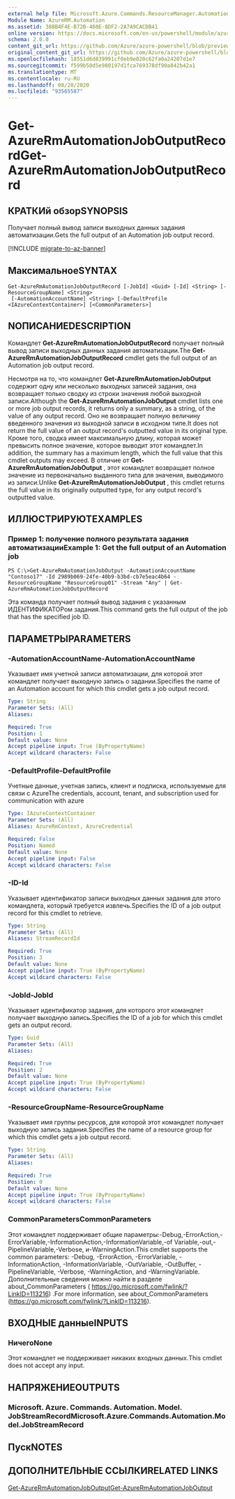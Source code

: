 ```yaml
---
external help file: Microsoft.Azure.Commands.ResourceManager.Automation.dll-Help.xml
Module Name: AzureRM.Automation
ms.assetid: 38BB4F4E-B72B-460E-8DF2-2A7A9CACDB41
online version: https://docs.microsoft.com/en-us/powershell/module/azurerm.automation/get-azurermautomationjoboutputrecord
schema: 2.0.0
content_git_url: https://github.com/Azure/azure-powershell/blob/preview/src/ResourceManager/Automation/Commands.Automation/help/Get-AzureRmAutomationJobOutputRecord.md
original_content_git_url: https://github.com/Azure/azure-powershell/blob/preview/src/ResourceManager/Automation/Commands.Automation/help/Get-AzureRmAutomationJobOutputRecord.md
ms.openlocfilehash: 18551d6d839991cf0eb9e020c62fa0a24207d1e7
ms.sourcegitcommit: f599b50d5e980197d1fca769378df90a842b42a1
ms.translationtype: MT
ms.contentlocale: ru-RU
ms.lasthandoff: 08/20/2020
ms.locfileid: "93565587"
---
```

# <span data-ttu-id="46d47-101">Get-AzureRmAutomationJobOutputRecord</span><span class="sxs-lookup"><span data-stu-id="46d47-101">Get-AzureRmAutomationJobOutputRecord</span></span>

## <span data-ttu-id="46d47-102">КРАТКИй обзор</span><span class="sxs-lookup"><span data-stu-id="46d47-102">SYNOPSIS</span></span>
<span data-ttu-id="46d47-103">Получает полный вывод записи выходных данных задания автоматизации.</span><span class="sxs-lookup"><span data-stu-id="46d47-103">Gets the full output of an Automation job output record.</span></span>

[!INCLUDE [migrate-to-az-banner](../../includes/migrate-to-az-banner.md)]

## <span data-ttu-id="46d47-104">Максимальное</span><span class="sxs-lookup"><span data-stu-id="46d47-104">SYNTAX</span></span>

```
Get-AzureRmAutomationJobOutputRecord [-JobId] <Guid> [-Id] <String> [-ResourceGroupName] <String>
 [-AutomationAccountName] <String> [-DefaultProfile <IAzureContextContainer>] [<CommonParameters>]
```

## <span data-ttu-id="46d47-105">NОПИСАНИЕ</span><span class="sxs-lookup"><span data-stu-id="46d47-105">DESCRIPTION</span></span>
<span data-ttu-id="46d47-106">Командлет **Get-AzureRmAutomationJobOutputRecord** получает полный вывод записи выходных данных задания автоматизации.</span><span class="sxs-lookup"><span data-stu-id="46d47-106">The **Get-AzureRmAutomationJobOutputRecord** cmdlet gets the full output of an Automation job output record.</span></span>

<span data-ttu-id="46d47-107">Несмотря на то, что командлет **Get-AzureRmAutomationJobOutput** содержит одну или несколько выходных записей задания, она возвращает только сводку из строки значения любой выходной записи.</span><span class="sxs-lookup"><span data-stu-id="46d47-107">Although the **Get-AzureRmAutomationJobOutput** cmdlet lists one or more job output records, it returns only a summary, as a string, of the value of any output record.</span></span>
<span data-ttu-id="46d47-108">Оно не возвращает полную величину введенного значения из выходной записи в исходном типе.</span><span class="sxs-lookup"><span data-stu-id="46d47-108">It does not return the full value of an output record's outputted value in its original type.</span></span>
<span data-ttu-id="46d47-109">Кроме того, сводка имеет максимальную длину, которая может превысить полное значение, которое выводит этот командлет.</span><span class="sxs-lookup"><span data-stu-id="46d47-109">In addition, the summary has a maximum length, which the full value that this cmdlet outputs may exceed.</span></span>
<span data-ttu-id="46d47-110">В отличие от **Get-AzureRmAutomationJobOutput** , этот командлет возвращает полное значение из первоначально выданного типа для значения, выводимого из записи.</span><span class="sxs-lookup"><span data-stu-id="46d47-110">Unlike **Get-AzureRmAutomationJobOutput** , this cmdlet returns the full value in its originally outputted type, for any output record's outputted value.</span></span>

## <span data-ttu-id="46d47-111">ИЛЛЮСТРИРУЮТ</span><span class="sxs-lookup"><span data-stu-id="46d47-111">EXAMPLES</span></span>

### <span data-ttu-id="46d47-112">Пример 1: получение полного результата задания автоматизации</span><span class="sxs-lookup"><span data-stu-id="46d47-112">Example 1: Get the full output of an Automation job</span></span>
```
PS C:\>Get-AzureRmAutomationJobOutput -AutomationAccountName "Contoso17" -Id 2989b069-24fe-40b9-b3bd-cb7e5eac4b64 -ResourceGroupName "ResourceGroup01" -Stream "Any" | Get-AzureRmAutomationJobOutputRecord
```

<span data-ttu-id="46d47-113">Эта команда получает полный вывод задания с указанным ИДЕНТИФИКАТОРом задания.</span><span class="sxs-lookup"><span data-stu-id="46d47-113">This command gets the full output of the job that has the specified job ID.</span></span>

## <span data-ttu-id="46d47-114">ПАРАМЕТРЫ</span><span class="sxs-lookup"><span data-stu-id="46d47-114">PARAMETERS</span></span>

### <span data-ttu-id="46d47-115">-AutomationAccountName</span><span class="sxs-lookup"><span data-stu-id="46d47-115">-AutomationAccountName</span></span>
<span data-ttu-id="46d47-116">Указывает имя учетной записи автоматизации, для которой этот командлет получает выходную запись о задании.</span><span class="sxs-lookup"><span data-stu-id="46d47-116">Specifies the name of an Automation account for which this cmdlet gets a job output record.</span></span>

```yaml
Type: String
Parameter Sets: (All)
Aliases: 

Required: True
Position: 1
Default value: None
Accept pipeline input: True (ByPropertyName)
Accept wildcard characters: False
```

### <span data-ttu-id="46d47-117">-DefaultProfile</span><span class="sxs-lookup"><span data-stu-id="46d47-117">-DefaultProfile</span></span>
<span data-ttu-id="46d47-118">Учетные данные, учетная запись, клиент и подписка, используемые для связи с Azure</span><span class="sxs-lookup"><span data-stu-id="46d47-118">The credentials, account, tenant, and subscription used for communication with azure</span></span>

```yaml
Type: IAzureContextContainer
Parameter Sets: (All)
Aliases: AzureRmContext, AzureCredential

Required: False
Position: Named
Default value: None
Accept pipeline input: False
Accept wildcard characters: False
```

### <span data-ttu-id="46d47-119">-ID</span><span class="sxs-lookup"><span data-stu-id="46d47-119">-Id</span></span>
<span data-ttu-id="46d47-120">Указывает идентификатор записи выходных данных задания для этого командлета, который требуется извлечь.</span><span class="sxs-lookup"><span data-stu-id="46d47-120">Specifies the ID of a job output record for this cmdlet to retrieve.</span></span>

```yaml
Type: String
Parameter Sets: (All)
Aliases: StreamRecordId

Required: True
Position: 3
Default value: None
Accept pipeline input: True (ByPropertyName)
Accept wildcard characters: False
```

### <span data-ttu-id="46d47-121">-JobId</span><span class="sxs-lookup"><span data-stu-id="46d47-121">-JobId</span></span>
<span data-ttu-id="46d47-122">Указывает идентификатор задания, для которого этот командлет получает выходную запись.</span><span class="sxs-lookup"><span data-stu-id="46d47-122">Specifies the ID of a job for which this cmdlet gets an output record.</span></span>

```yaml
Type: Guid
Parameter Sets: (All)
Aliases: 

Required: True
Position: 2
Default value: None
Accept pipeline input: True (ByPropertyName)
Accept wildcard characters: False
```

### <span data-ttu-id="46d47-123">-ResourceGroupName</span><span class="sxs-lookup"><span data-stu-id="46d47-123">-ResourceGroupName</span></span>
<span data-ttu-id="46d47-124">Указывает имя группы ресурсов, для которой этот командлет получает выходную запись задания.</span><span class="sxs-lookup"><span data-stu-id="46d47-124">Specifies the name of a resource group for which this cmdlet gets a job output record.</span></span>

```yaml
Type: String
Parameter Sets: (All)
Aliases: 

Required: True
Position: 0
Default value: None
Accept pipeline input: True (ByPropertyName)
Accept wildcard characters: False
```

### <span data-ttu-id="46d47-125">CommonParameters</span><span class="sxs-lookup"><span data-stu-id="46d47-125">CommonParameters</span></span>
<span data-ttu-id="46d47-126">Этот командлет поддерживает общие параметры:-Debug,-ErrorAction,-ErrorVariable,-InformationAction,-InformationVariable,-of Variable,-out,-PipelineVariable,-Verbose, и-WarningAction.</span><span class="sxs-lookup"><span data-stu-id="46d47-126">This cmdlet supports the common parameters: -Debug, -ErrorAction, -ErrorVariable, -InformationAction, -InformationVariable, -OutVariable, -OutBuffer, -PipelineVariable, -Verbose, -WarningAction, and -WarningVariable.</span></span> <span data-ttu-id="46d47-127">Дополнительные сведения можно найти в разделе about_CommonParameters ( https://go.microsoft.com/fwlink/?LinkID=113216) .</span><span class="sxs-lookup"><span data-stu-id="46d47-127">For more information, see about_CommonParameters (https://go.microsoft.com/fwlink/?LinkID=113216).</span></span>

## <span data-ttu-id="46d47-128">ВХОДНЫЕ данные</span><span class="sxs-lookup"><span data-stu-id="46d47-128">INPUTS</span></span>

### <span data-ttu-id="46d47-129">Ничего</span><span class="sxs-lookup"><span data-stu-id="46d47-129">None</span></span>
<span data-ttu-id="46d47-130">Этот командлет не поддерживает никаких входных данных.</span><span class="sxs-lookup"><span data-stu-id="46d47-130">This cmdlet does not accept any input.</span></span>

## <span data-ttu-id="46d47-131">НАПРЯЖЕНИЕ</span><span class="sxs-lookup"><span data-stu-id="46d47-131">OUTPUTS</span></span>

### <span data-ttu-id="46d47-132">Microsoft. Azure. Commands. Automation. Model. JobStreamRecord</span><span class="sxs-lookup"><span data-stu-id="46d47-132">Microsoft.Azure.Commands.Automation.Model.JobStreamRecord</span></span>

## <span data-ttu-id="46d47-133">Пуск</span><span class="sxs-lookup"><span data-stu-id="46d47-133">NOTES</span></span>

## <span data-ttu-id="46d47-134">ДОПОЛНИТЕЛЬНЫЕ ССЫЛКИ</span><span class="sxs-lookup"><span data-stu-id="46d47-134">RELATED LINKS</span></span>

[<span data-ttu-id="46d47-135">Get-AzureRmAutomationJobOutput</span><span class="sxs-lookup"><span data-stu-id="46d47-135">Get-AzureRmAutomationJobOutput</span></span>](./Get-AzureRMAutomationJobOutput.md)


